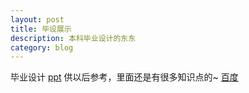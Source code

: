 ```yaml
---
layout: post
title: 毕设展示
description: 本科毕业设计的东东
category: blog
---
```

毕业设计
[ppt](../biyesheji.pptx "ppt")
供以后参考，里面还是有很多知识点的~
[百度](http://www.baidu.com "百度")